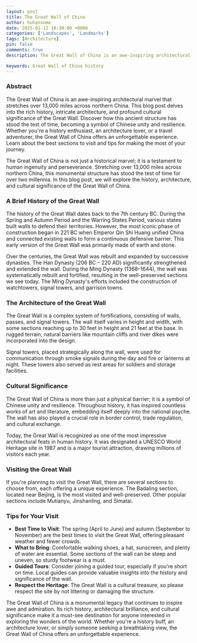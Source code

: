 ```yaml
---
layout: post
title: The Great Wall of China 
author: huhansome
date: 2025-01-12 10:30:00 +0800
categories: ['Landscapes', 'Landmarks']
tags: [Architecture]
pin: false
comments: true
description: The Great Wall of China is an awe-inspiring architectural marvel that stretches over 13,000 miles across northern China. This blog post delves into the rich history, intricate architecture, and profound cultural significance of the Great Wall. Discover how this ancient structure has stood the test of time, becoming a symbol of Chinese unity and resilience. Whether you're a history enthusiast, an architecture lover, or a travel adventurer, the Great Wall of China offers an unforgettable experience. Learn about the best sections to visit and tips for making the most of your journey.

keywords: Great Wall of China history
---
```



### Abstract

The Great Wall of China is an awe-inspiring architectural marvel that stretches over 13,000 miles across northern China. This blog post delves into the rich history, intricate architecture, and profound cultural significance of the Great Wall. Discover how this ancient structure has stood the test of time, becoming a symbol of Chinese unity and resilience. Whether you're a history enthusiast, an architecture lover, or a travel adventurer, the Great Wall of China offers an unforgettable experience. Learn about the best sections to visit and tips for making the most of your journey.


The Great Wall of China is not just a historical marvel; it is a testament to human ingenuity and perseverance. Stretching over 13,000 miles across northern China, this monumental structure has stood the test of time for over two millennia. In this blog post, we will explore the history, architecture, and cultural significance of the Great Wall of China.

### A Brief History of the Great Wall

The history of the Great Wall dates back to the 7th century BC. During the Spring and Autumn Period and the Warring States Period, various states built walls to defend their territories. However, the most iconic phase of construction began in 221 BC when Emperor Qin Shi Huang unified China and connected existing walls to form a continuous defensive barrier. This early version of the Great Wall was primarily made of earth and stone.

Over the centuries, the Great Wall was rebuilt and expanded by successive dynasties. The Han Dynasty (206 BC – 220 AD) significantly strengthened and extended the wall. During the Ming Dynasty (1368–1644), the wall was systematically rebuilt and fortified, resulting in the well-preserved sections we see today. The Ming Dynasty's efforts included the construction of watchtowers, signal towers, and garrison towns.

### The Architecture of the Great Wall

The Great Wall is a complex system of fortifications, consisting of walls, passes, and signal towers. The wall itself varies in height and width, with some sections reaching up to 30 feet in height and 21 feet at the base. In rugged terrain, natural barriers like mountain cliffs and river dikes were incorporated into the design.

Signal towers, placed strategically along the wall, were used for communication through smoke signals during the day and fire or lanterns at night. These towers also served as rest areas for soldiers and storage facilities.

### Cultural Significance

The Great Wall of China is more than just a physical barrier; it is a symbol of Chinese unity and resilience. Throughout history, it has inspired countless works of art and literature, embedding itself deeply into the national psyche. The wall has also played a crucial role in border control, trade regulation, and cultural exchange.

Today, the Great Wall is recognized as one of the most impressive architectural feats in human history. It was designated a UNESCO World Heritage site in 1987 and is a major tourist attraction, drawing millions of visitors each year.

### Visiting the Great Wall

If you're planning to visit the Great Wall, there are several sections to choose from, each offering a unique experience. The Badaling section, located near Beijing, is the most visited and well-preserved. Other popular sections include Mutianyu, Jinshanling, and Simatai.

### Tips for Your Visit

- **Best Time to Visit**: The spring (April to June) and autumn (September to November) are the best times to visit the Great Wall, offering pleasant weather and fewer crowds.
- **What to Bring**: Comfortable walking shoes, a hat, sunscreen, and plenty of water are essential. Some sections of the wall can be steep and uneven, so sturdy footwear is a must.
- **Guided Tours**: Consider joining a guided tour, especially if you're short on time. Local guides can provide valuable insights into the history and significance of the wall.
- **Respect the Heritage**: The Great Wall is a cultural treasure, so please respect the site by not littering or damaging the structure.


The Great Wall of China is a monumental legacy that continues to inspire awe and admiration. Its rich history, architectural brilliance, and cultural significance make it a must-see destination for anyone interested in exploring the wonders of the world. Whether you're a history buff, an architecture lover, or simply someone seeking a breathtaking view, the Great Wall of China offers an unforgettable experience.
